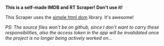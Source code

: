 **This is a self-made IMDB and RT Scraper! Don't use it!**

This Scraper uses the [simple html dom](http://simplehtmldom.sourceforge.net/) library. It's awesome!

*PS: The source files won't be on github, since I don't want to carry these responsibilities, also the access token in the app will be invalidated once the project is no longer being actively worked on...*
